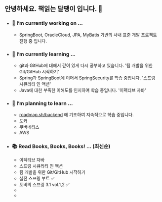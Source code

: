 ## 안녕하세요. 책읽는 달팽이 입니다. 🐌

<!--
**Reading-Snail/Reading-Snail** is a ✨ _special_ ✨ repository because its `README.md` (this file) appears on your GitHub profile.

Here are some ideas to get you started:
- 👯 I’m looking to collaborate on ...
- 🤔 I’m looking for help with ...
- 💬 Ask me about ...
- 📫 How to reach me: ...
- 😄 Pronouns: ...
- ⚡ Fun fact: ...

-->

- ### 🔭 I’m currently working on ...
  - SpringBoot, OracleCloud, JPA, MyBatis 기반의 사내 표준 개발 프로젝트 진행 중 입니다.
    
- ### 🎄 I’m currently learning ...
  - git과 GitHub에 대해서 깊이 있게 다시 공부하고 있습니다. '팀 개발을 위한 Git/GitHub 시작하기'
  - Spring과 SpringBoot에 이어서 SpringSecurity를 학습 중입니다. '스프링 시큐리티 인 액션'
  - Java에 대한 부족한 이해도를 인지하여 학습 중입니다. '이펙티브 자바'
    
- ### 🌱 I’m planning to learn ...
  - [roadmap.sh/backend](https://roadmap.sh/backend) 에 기초하여 지속적으로 학습 중입니다.
  - 도커
  - 쿠버네티스
  - AWS

- ### 📚 Read Books, Books, Books! ... (최신순)
  - 이펙티브 자바
  - 스프링 시큐리티 인 액션
  - 팀 개발을 위한 Git/GitHub 시작하기 
  - 실전 스프링 부트 ✅
  - 토비의 스프링 3.1 vol.1,2 ✅
  - 
  - 
